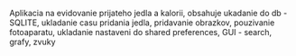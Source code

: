 Aplikacia na evidovanie prijateho jedla a kalorii, obsahuje ukadanie do db - SQLITE, ukladanie casu pridania jedla, pridavanie obrazkov, pouzivanie fotoaparatu, ukladanie nastaveni do shared preferences, GUI - search, grafy, zvuky